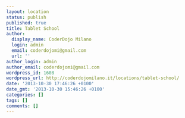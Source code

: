 ```yaml
---
layout: location
status: publish
published: true
title: Tablet School
author:
  display_name: CoderDojo Milano
  login: admin
  email: coderdojomi@gmail.com
  url: ''
author_login: admin
author_email: coderdojomi@gmail.com
wordpress_id: 1608
wordpress_url: http://coderdojomilano.it/locations/tablet-school/
date: '2013-10-30 17:46:26 +0100'
date_gmt: '2013-10-30 15:46:26 +0100'
categories: []
tags: []
comments: []
---
```



